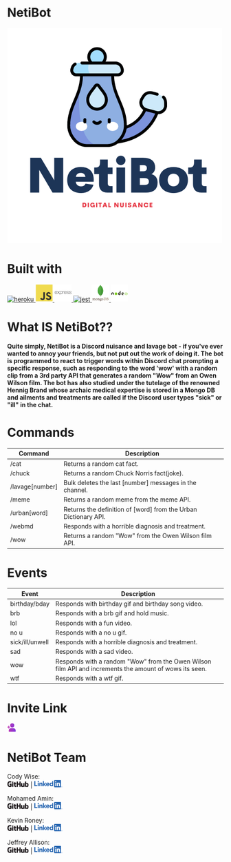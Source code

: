 # NetiBot
![NetiBot Icon](./public/icon.png)

# Built with

<p align="left"> <a href="https://heroku.com" target="_blank" rel="noreferrer"> <img src="https://www.vectorlogo.zone/logos/heroku/heroku-icon.svg" alt="heroku" width="40" height="40"/> </a> <a href="https://developer.mozilla.org/en-US/docs/Web/JavaScript" target="_blank" rel="noreferrer"> <img src="https://raw.githubusercontent.com/devicons/devicon/master/icons/javascript/javascript-original.svg" alt="javascript" width="40" height="40"/> </a> <a href="https://expressjs.com" target="_blank" rel="noreferrer"> <img src="https://raw.githubusercontent.com/devicons/devicon/master/icons/express/express-original-wordmark.svg" alt="express" width="40" height="40"/> </a> <a href="https://jestjs.io" target="_blank" rel="noreferrer"> <img src="https://www.vectorlogo.zone/logos/jestjsio/jestjsio-icon.svg" alt="jest" width="40" height="40"/> </a> <a href="https://www.mongodb.com/" target="_blank" rel="noreferrer"> <img src="https://raw.githubusercontent.com/devicons/devicon/master/icons/mongodb/mongodb-original-wordmark.svg" alt="mongodb" width="40" height="40"/> </a> <a href="https://nodejs.org" target="_blank" rel="noreferrer"> <img src="https://raw.githubusercontent.com/devicons/devicon/master/icons/nodejs/nodejs-original-wordmark.svg" alt="nodejs" width="40" height="40"/> </a> </p>



# What IS NetiBot??  
**Quite simply, NetiBot is a Discord nuisance and lavage bot - if you've ever wanted to annoy your friends, but not put out the work of doing it. The bot is programmed to react to trigger words within Discord chat prompting a specific response, such as responding to the word 'wow' with a random clip from a 3rd party API that generates a random "Wow" from an Owen Wilson film. The bot has also studied under the tutelage of the renowned Hennig Brand whose archaic medical expertise is stored in a Mongo DB and ailments and treatments are called if the Discord user types "sick" or "ill" in the chat.**

# Commands
Command|Description
--- | ---
/cat|Returns a random cat fact.
/chuck|Returns a random Chuck Norris fact(joke).
/lavage[number]|Bulk deletes the last [number] messages in the channel.
/meme|Returns a random meme from the meme API.
/urban[word]|Returns the definition of [word] from the Urban Dictionary API.
/webmd|Responds with a horrible diagnosis and treatment.
/wow|Returns a random "Wow" from the Owen Wilson film API.

# Events
Event|Description
--- | ---
birthday/bday|Responds with birthday gif and birthday song video.
brb|Responds with a brb gif and hold music.
lol|Responds with a fun video.
no u|Responds with a no u gif.
sick/ill/unwell|Responds with a horrible diagnosis and treatment.
sad|Responds with a sad video.
wow|Responds with a random "Wow" from the Owen Wilson film API and increments the amount of wows its seen.
wtf|Responds with a wtf gif.

# Invite Link <br> 
<a href="https://discord.com/api/oauth2/authorize?client_id=997611125887733923&permissions=8&scope=bot%20applications.commands"><img src="./public/invite.png" width="20"/></a>

# NetiBot Team

Cody Wise: <br>
<a href="https://github.com/Cody-Wise"><img src="./public/GitHub_Logo.png" width="50"/></a> | <a href="https://www.linkedin.com/in/codywise/"><img src="./public/LI-Logo.png" width="65" height="17"/></a>

Mohamed Amin: <br>
<a href="https://github.com/taha-amin"><img src="./public/GitHub_Logo.png" width="50"/></a> | <a href="https://www.linkedin.com/in/mohaamin/
"><img src="./public/LI-Logo.png" width="65" height="17"/></a>

Kevin Roney: <br>
<a href="https://github.com/Kevin-Roney"><img src="./public/GitHub_Logo.png" width="50"/></a> | <a href="https://www.linkedin.com/in/kevin-roney/"><img src="./public/LI-Logo.png" width="65" height="17"/></a>

Jeffrey Allison: <br>
<a href="https://github.com/JeffreyAllison"><img src="./public/GitHub_Logo.png" width="50"/></a> | <a href="https://www.linkedin.com/in/jeffrey-m-allison/"><img src="./public/LI-Logo.png" width="65" height="17"/></a>